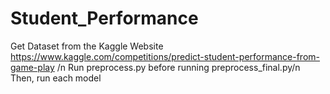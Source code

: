 # Student_Performance
Get Dataset from the Kaggle Website https://www.kaggle.com/competitions/predict-student-performance-from-game-play /n
Run preprocess.py before running preprocess_final.py/n
Then, run each model
